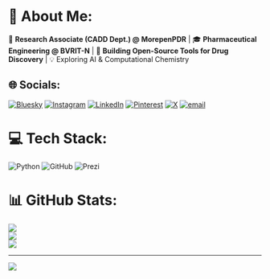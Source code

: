 # 💫 About Me:
🚀 **Research Associate (CADD Dept.) @ MorepenPDR** | 🎓 **Pharmaceutical Engineering @ BVRIT-N** | 🔬 **Building Open-Source Tools for Drug Discovery** | 💡 Exploring AI & Computational Chemistry


## 🌐 Socials:
[![Bluesky](https://img.shields.io/badge/bluesky-0285FF?style=for-the-badge&logo=bluesky&logoColor=%23FFFFFF)](https://bsky.app/profile/sree-vasthav-u) [![Instagram](https://img.shields.io/badge/Instagram-%23E4405F.svg?logo=Instagram&logoColor=white)](https://instagram.com/sreevasthav.upputoori) [![LinkedIn](https://img.shields.io/badge/LinkedIn-%230077B5.svg?logo=linkedin&logoColor=white)](https://linkedin.com/in/https://www.linkedin.com/in/sree-vasthav-upputoori-79907a253?utm_source=share&utm_campaign=share_via&utm_content=profile&utm_medium=android_app ) [![Pinterest](https://img.shields.io/badge/Pinterest-%23E60023.svg?logo=Pinterest&logoColor=white)](https://pinterest.com/SreeWasthav) [![X](https://img.shields.io/badge/X-black.svg?logo=X&logoColor=white)](https://x.com/Sree_Vasthav) [![email](https://img.shields.io/badge/Email-D14836?logo=gmail&logoColor=white)](mailto:sreevasthav.upputoori@gmail.com) 

# 💻 Tech Stack:
![Python](https://img.shields.io/badge/python-3670A0?style=for-the-badge&logo=python&logoColor=ffdd54) ![GitHub](https://img.shields.io/badge/github-%23121011.svg?style=for-the-badge&logo=github&logoColor=white) ![Prezi](https://img.shields.io/badge/Prezi-%23000000.svg?style=for-the-badge&logo=Prezi&logoColor=white)
# 📊 GitHub Stats:
![](https://github-readme-stats.vercel.app/api?username=SreeVasthav-Upputoori&theme=dark&hide_border=false&include_all_commits=false&count_private=false)<br/>
![](https://nirzak-streak-stats.vercel.app/?user=SreeVasthav-Upputoori&theme=dark&hide_border=false)<br/>
![](https://github-readme-stats.vercel.app/api/top-langs/?username=SreeVasthav-Upputoori&theme=dark&hide_border=false&include_all_commits=false&count_private=false&layout=compact)

---
[![](https://visitcount.itsvg.in/api?id=SreeVasthav-Upputoori&icon=0&color=0)](https://visitcount.itsvg.in)

<!-- Proudly created with GPRM ( https://gprm.itsvg.in ) -->
